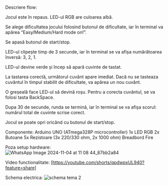 Descriere flow:

Jocul este în repaus. LED-ul RGB are culoarea albă.

Se alege dificultatea jocului folosind butonul de dificultate, iar în terminal va apărea “Easy/Medium/Hard mode on!”.

Se apasă butonul de start/stop.

LED-ul clipește timp de 3 secunde, iar în terminal se va afișa numărătoarea înversă: 3, 2, 1.

LED-ul devine verde și încep să apară cuvinte de tastat.

La tastarea corectă, următorul cuvânt apare imediat. Dacă nu se tasteaza cuvântul în timpul stabilit de dificultate, va apărea un nou cuvânt.

O greșeală face LED-ul să devină roșu. Pentru a corecta cuvântul, se va folosi tasta BackSpace.

Dupa 30 de secunde, runda se termină, iar în terminal se va afișa scorul: numărul total de cuvinte scrise corect.

Jocul se poate opri oricând cu butonul de start/stop.

Componente:
Arduino UNO (ATmega328P microcontroller)
1x LED RGB 
2x Butoane 
5x Rezistoare (3x 220/330 ohm, 2x 1000 ohm)
Breadbord
Fire

Poza setup hardware:
![WhatsApp Image 2024-11-04 at 11 08 44_87bb2a84](https://github.com/user-attachments/assets/527c3b5e-3256-4297-994c-99935f67ba44)

Video functionalitate:
[https://youtube.com/shorts/qpdwpxUL940?feature=share]

Schema electrica: 
![schema tema 2](https://github.com/user-attachments/assets/9887885a-8dd8-4dc1-8054-7a46e3c05cfa)

